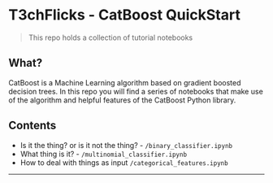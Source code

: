# T3chFlicks - CatBoost QuickStart

> This repo holds a collection of tutorial notebooks

## What?
CatBoost is a Machine Learning algorithm based on gradient boosted decision trees. In this repo you will find a series of notebooks that make use of the algorithm and helpful features of the CatBoost Python library.

## Contents
* Is it the thing? or is it not the thing? - `/binary_classifier.ipynb`
* What thing is it? - `/multinomial_classifier.ipynb`
* How to deal with things as input `/categorical_features.ipynb`

---